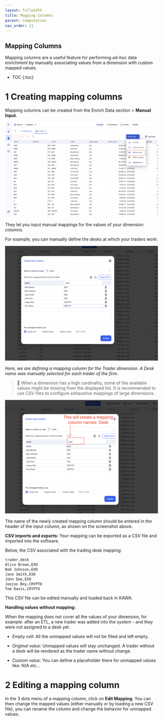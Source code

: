 ```yaml
---
layout: fullwidth
title: Mapping Columns
parent: Computation
nav_order: 11
---
```


Mapping Columns
---

Mapping columns are a useful feature for performing ad-hoc data enrichment by manually associating values from a dimension with custom mapped values.

* TOC
{:toc}


# 1 Creating mapping columns

Mapping columns can be created from the Enrich Data section > __Manual Input__.

![Lookup](./readme-assets/mapping1.png)

They let you input manual mappings for the values of your dimension columns.

For example, you can manually define the desks at which your traders work:

![Lookup](./readme-assets/mapping2.png)

_Here, we are defining a mapping column for the Trader dimension. A Desk name was manually selected for each trader of the firm._

> 🚨 When a dimension has a high cardinality, some of the available values might be missing from the displayed list. It is recommended to use CSV files to configure exhaustive mappings of large dimensions.

![Lookup](./readme-assets/mapping3.png)

The name of the newly created mapping column should be entered in the header of the input column, as shown on the screenshot above.


__CSV imports and exports:__
Your mapping can be exported as a CSV file and imported into the software.

Below, the CSV associated with the trading desk mapping:
```csv
trader,desk
Alice Brown,EXO
Bob Johnson,EXO
Jane Smith,EXO
John Doe,EXO
Joojoo Boy,CRYPTO
Tom Davis,CRYPTO
```

This CSV file can be edited manually and loaded back in KAWA.

__Handling values without mapping:__

When the mapping does not cover all the values of your dimension, for example: after an ETL, a new trader was added into the system - and they were not assigned to a desk yet.


- _Empty cell:_ All the unmapped values will not be filled and left empty.

- _Original value:_ Unmapped values will stay unchanged. A trader without a desk will be rendered as the trader name without change.

- _Custom value:_ You can define a placeholder there for unmapped values like: N/A etc...


# 2 Editing a mapping column

In the 3 dots menu of a mapping column, click on __Edit Mapping__. You can then change the mapped values (either manually or by loading a new CSV file), you can rename the column and change the behavior for unmapped values.




